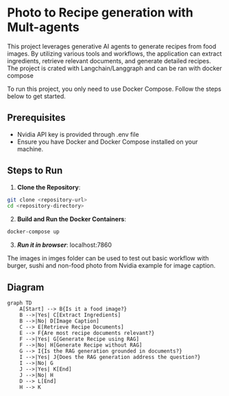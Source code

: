 # Photo to Recipe generation with Mult-agents

This project leverages generative AI agents to generate recipes from food images. By utilizing various tools and workflows, the application can extract ingredients, retrieve relevant documents, and generate detailed recipes. The project is crated with Langchain/Langgraph and can be ran with docker compose

To run this project, you only need to use Docker Compose. Follow the steps below to get started.

## Prerequisites
- Nvidia API key is provided through .env file
- Ensure you have Docker and Docker Compose installed on your machine.

## Steps to Run

1. **Clone the Repository**:
```sh
git clone <repository-url>
cd <repository-directory>
```


2. **Build and Run the Docker Containers**:
```sh
docker-compose up
```

3. ***Run it in browser***:
localhost:7860

The images in imges folder can be used to test out basic workflow with burger, sushi and non-food photo from Nvidia example for image caption.


## Diagram

```mermaid
graph TD
    A[Start] --> B{Is it a food image?}
    B -->|Yes| C[Extract Ingredients]
    B -->|No| D[Image Caption]
    C --> E[Retrieve Recipe Documents]
    E --> F{Are most recipe documents relevant?}
    F -->|Yes| G[Generate Recipe using RAG]
    F -->|No| H[Generate Recipe without RAG]
    G --> I{Is the RAG generation grounded in documents?}
    I -->|Yes| J{Does the RAG generation address the question?}
    I -->|No| G
    J -->|Yes| K[End]
    J -->|No| H
    D --> L[End]
    H --> K
```
